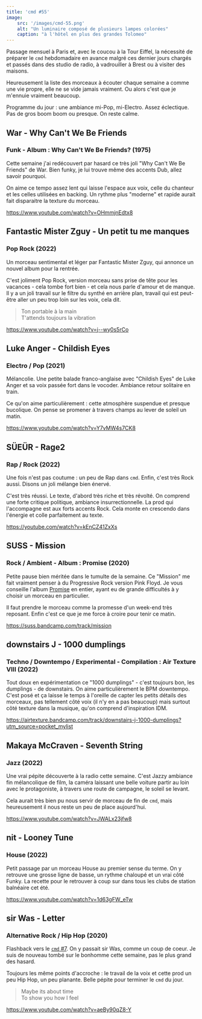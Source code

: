 ```yaml
---
title: 'cmd #55'
image:
    src: '/images/cmd-55.png'
    alt: "Un luminaire composé de plusieurs lampes colorées"
    caption: "à l'hôtel en plus des grandes Tolomeo"
---
```



Passage mensuel à Paris et, avec le coucou à la Tour Eiffel, la nécessité de
préparer le `cmd` hebdomadaire en avance malgré ces dernier jours chargés et
passés dans des studio de radio, à vadrouiller à Brest ou à visiter des
maisons.

Heureusement la liste des morceaux à écouter chaque semaine a comme une vie
propre, elle ne se vide jamais vraiment. Ou alors c'est que je m'ennuie
vraiment beaucoup.

Programme du jour : une ambiance mi-Pop, mi-Electro. Assez éclectique. Pas de
gros boom boom ou presque. On reste calme.



## War - Why Can't We Be Friends

### Funk - Album : Why Can't We Be Friends? (1975)

Cette semaine j'ai redécouvert par hasard ce très joli "Why Can't We Be
Friends" de War. Bien funky, je lui trouve même des accents Dub, allez savoir
pourquoi.

On aime ce tempo assez lent qui laisse l'espace aux voix, celle du chanteur et
les celles utilisées en backing. Un rythme plus "moderne" et rapide aurait fait
disparaitre la texture du morceau.

https://www.youtube.com/watch?v=OHmmjnEdtx8



## Fantastic Mister Zguy - Un petit tu me manques

### Pop Rock (2022)

Un morceau sentimental et léger par Fantastic Mister Zguy, qui annonce un
nouvel album pour la rentrée.

C'est joliment Pop Rock, version morceau sans prise de tête pour les vacances -
cela tombe fort bien - et cela nous parle d'amour et de manque. Il y a un joli
travail sur le filtre du synthé en arrière plan, travail qui est peut-être
aller un peu trop loin sur les voix, cela dit.

> Ton portable à la main <br />
> T'attends toujours la vibration

https://www.youtube.com/watch?v=j--wy0s5rCo



## Luke Anger - Childish Eyes

### Electro / Pop (2021)

Mélancolie. Une petite balade franco-anglaise avec "Childish Eyes" de Luke
Anger et sa voix passée fort dans le vocoder. Ambiance retour solitaire en
train.

Ce qu'on aime particulièrement : cette atmosphère suspendue et presque
bucolique. On pense se promener à travers champs au lever de soleil un matin.

https://www.youtube.com/watch?v=Y7vMW4s7CK8



## SÜEÜR - Rage2

### Rap / Rock (2022)

Une fois n'est pas coutume : un peu de Rap dans `cmd`. Enfin, c'est très Rock
aussi. Disons un joli mélange bien énervé.

C'est très réussi. Le texte, d'abord très riche et très révolté. On comprend
une forte critique politique, ambiance insurrectionnelle. La prod qui
l'accompagne est aux forts accents Rock. Cela monte en crescendo dans l'énergie
et colle parfaitement au texte.

https://youtube.com/watch?v=kEnCZ41ZxXs



## SUSS - Mission

### Rock / Ambient - Album : Promise (2020)

Petite pause bien méritée dans le tumulte de la semaine. Ce "Mission" me fait
vraiment penser à du Progressive Rock version Pink Floyd. Je vous conseille
l'album [Promise](https://suss.bandcamp.com/track/mission) en entier, ayant eu
de grande difficultés à y choisir un morceau en particulier.

Il faut prendre le morceau comme la promesse d'un week-end très reposant. Enfin
c'est ce que je me force à croire pour tenir ce matin.

https://suss.bandcamp.com/track/mission



## downstairs J - 1000 dumplings

### Techno / Downtempo / Experimental - Compilation : Air Texture VIII (2022)

Tout doux en expérimentation ce "1000 dumplings" - c'est toujours bon, les
dumplings - de downstairs. On aime particulièrement le BPM downtempo. C'est
posé et ça laisse le temps à l'oreille de capter les petits détails des
morceaux, pas tellement côté voix (il n'y en a pas beaucoup) mais surtout côté
texture dans la musique, qu'on comprend d'inspiration IDM.

https://airtexture.bandcamp.com/track/downstairs-j-1000-dumplings?utm_source=pocket_mylist




## Makaya McCraven - Seventh String

### Jazz (2022)

Une vrai pépite découverte à la radio cette semaine. C'est Jazzy ambiance fin
mélancolique de film, la caméra laissant une belle voiture partir au loin avec
le protagoniste, à travers une route de campagne, le soleil se levant.

Cela aurait très bien pu nous servir de morceau de fin de `cmd`, mais
heureusement il nous reste un peu de place aujourd'hui.

https://www.youtube.com/watch?v=JWALx23jfw8



## nit - Looney Tune

### House (2022)

Petit passage par un morceau House au premier sense du terme. On y retrouve une
grosse ligne de basse, un rythme chaloupé et un vrai côté Funky. La recette
pour le retrouver à coup sur dans tous les clubs de station balnéaire cet été.

https://www.youtube.com/watch?v=1d63gFW_eTw



## sir Was - Letter

### Alternative Rock / Hip Hop (2020)

Flashback vers le [`cmd` #7](https://cmd.wuips.com/post/2021-08-06-cmd-7). On y
passait sir Was, comme un coup de coeur. Je suis de nouveau tombé sur le
bonhomme cette semaine, pas le plus grand des hasard.

Toujours les même points d'accroche : le travail de la voix et cette prod un
peu Hip Hop, un peu planante. Belle pépite pour terminer le `cmd` du jour.

> Maybe its about time <br />
> To show you how I feel

https://www.youtube.com/watch?v=aeBy90qZ8-Y

